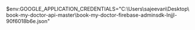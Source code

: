 $env:GOOGLE_APPLICATION_CREDENTIALS="C:\Users\sajeevan\Desktop\book-my-doctor-api-master\book-my-doctor-firebase-adminsdk-lnjjl-90f6018b6e.json"